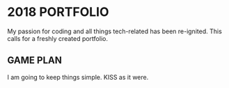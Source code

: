 # 2018 PORTFOLIO

My passion for coding and all things tech-related has been re-ignited. This calls for a freshly created portfolio.

## GAME PLAN

I am going to keep things simple. KISS as it were.